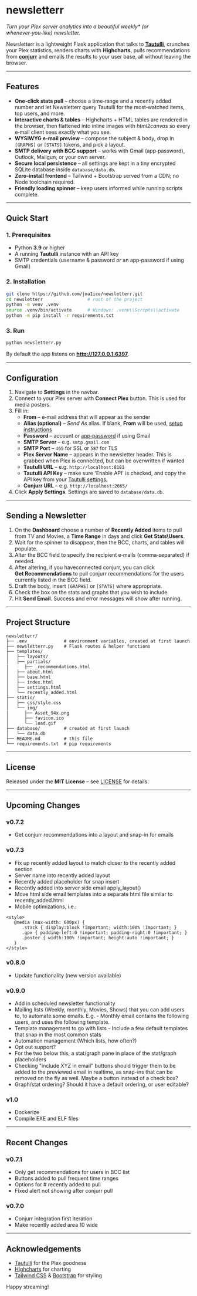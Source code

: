 # newsletterr

_Turn your Plex server analytics into a beautiful weekly* (or whenever‑you‑like) newsletter._

Newsletterr is a lightweight Flask application that talks to **[Tautulli](https://tautulli.com/)**, crunches your Plex statistics, renders charts with **Highcharts**, pulls recommendations from **[conjurr](https://github.com/yungsnuzzy/conjurr)** and emails the results to your user base, all without leaving the browser.

---

## Features

* **One‑click stats pull** – choose a time‑range and a recently added number and let Newsletterr query Tautulli for the most‑watched items, top users, and more.  
* **Interactive charts & tables** – Highcharts + HTML tables are rendered in the browser, then flattened into inline images with *html2canvas* so every e‑mail client sees exactly what you see.  
* **WYSIWYG e‑mail preview** – compose the subject & body, drop in `[GRAPHS]` or `[STATS]` tokens, and pick a layout.  
* **SMTP delivery with BCC support** – works with Gmail (app‑password), Outlook, Mailgun, or your own server.  
* **Secure local persistence** – all settings are kept in a tiny encrypted SQLite database inside `database/data.db`.  
* **Zero‑install frontend** – Tailwind + Bootstrap served from a CDN; no Node toolchain required.  
* **Friendly loading spinner** – keep users informed while running scripts complete.

---

## Quick Start

### 1. Prerequisites

* Python **3.9** or higher  
* A running **Tautulli** instance with an API key  
* SMTP credentials (username & password _or_ an app‑password if using Gmail)

### 2. Installation

```bash
git clone https://github.com/jma1ice/newsletterr.git
cd newsletterr                 # root of the project
python -m venv .venv
source .venv/bin/activate      # Windows: .venv\\Scripts\\activate
python -m pip install -r requirements.txt
```

### 3. Run

```bash
python newsletterr.py
```

By default the app listens on **http://127.0.0.1:6397**.

---

## Configuration

1. Navigate to **Settings** in the navbar.  
2. Connect to your Plex server with **Connect Plex** button. This is used for media posters.  
3. Fill in:
   * **From** – e‑mail address that will appear as the sender  
   * **Alias (optional)** – _Send As_ alias. If blank, **From** will be used, [setup instructions](https://support.google.com/a/answer/33327?hl=en)  
   * **Password** – account or [app‑password](https://support.google.com/mail/answer/185833?hl=en) if using Gmail  
   * **SMTP Server** – e.g. `smtp.gmail.com`  
   * **SMTP Port** – `465` for SSL or `587` for TLS  
   * **Plex Server Name** – appears in the newsletter header. This is grabbed when Plex is connected, but can be overwritten if wanted  
   * **Tautulli URL** – e.g. `http://localhost:8181`  
   * **Tautulli API Key** – make sure 'Enable API' is checked, and copy the API key from your [Tautulli settings.](http://localhost:8181/settings#tabs_tabs-web_interface)  
   * **Conjurr URL** – e.g. `http://localhost:2665/`  
4. Click **Apply Settings**.  Settings are saved to `database/data.db`.

---

## Sending a Newsletter

1. On the **Dashboard** choose a number of **Recently Added** items to pull from TV and Movies, a **Time Range** in days and click **Get Stats\\Users**.  
2. Wait for the spinner to disappear, then the BCC, charts, and tables will populate.  
3. Alter the BCC field to specify the recipient e‑mails (comma‑separated) if needed.  
4. After altering, if you haveconnected conjurr, you can click **Get Recommendations** to pull conjurr recommendations for the users currently listed in the BCC field.  
5. Draft the body, insert `[GRAPHS]` or `[STATS]` where appropriate.  
6. Check the box on the stats and graphs that you wish to include.  
7. Hit **Send Email**. Success and error messages will show after running.  

---

## Project Structure

```
newsletterr/
├── .env              # environment variables, created at first launch
├── newsletterr.py    # Flask routes & helper functions
├── templates/
│   ├── layouts/
│   ├── partials/
|      ├── _recommendations.html
│   ├── about.html
│   ├── base.html
│   ├── index.html
│   ├── settings.html
│   └── recently_added.html
├── static/
│   ├── css/style.css
│   └── img/
|      ├── Asset_94x.png
│      ├── favicon.ico
│      └── load.gif
├── database/         # created at first launch
│   └── data.db
├── README.md         # this file
└── requirements.txt  # pip requirements
```

---

## License

Released under the **MIT License** – see [LICENSE](LICENSE) for details.

---

## Upcoming Changes

### v0.7.2
* Get conjurr recommendations into a layout and snap-in for emails 

### v0.7.3
* Fix up recently added layout to match closer to the recently added section
* Server name into recently added layout
* Recently added placeholder for snap insert
* Recently added into server side email apply_layout()
* Move html side email templates into a separate html file similar to recently_added.html
* Mobile optimizations, i.e.:
```
<style>
   @media (max-width: 600px) {
      .stack { display:block !important; width:100% !important; }
      .gpx { padding-left:0 !important; padding-right:0 !important; }
      .poster { width:100% !important; height:auto !important; }
   }
</style>
```

### v0.8.0
* Update functionality (new version available)

### v0.9.0
* Add in scheduled newsletter functionality
* Mailing lists (Weekly, monthly, Movies, Shows) that you can add users to, to automate some emails. E.g. - Monthly email contains the following users, and uses the following template. 
* Template management to go with lists - Include a few default templates that snap in the most common stats
* Automation management (Which lists, how often?)
* Opt out support?
* For the two below this, a stat/graph pane in place of the stat/graph placeholders
* Checking "include XYZ in email" buttons should trigger them to be added to the previewed email in realtime, as snap-ins that can be removed on the fly as well. Maybe a button instead of a check box? 
* Graph/stat ordering? Should it have a default ordering, or user editable?

### v1.0
* Dockerize
* Compile EXE and ELF files

---

## Recent Changes

### v0.7.1
* Only get recommendations for users in BCC list
* Buttons added to pull frequent time ranges
* Options for # recently added to pull
* Fixed alert not showing after conjurr pull

### v0.7.0
* Conjurr integration first iteration
* Make recently added area 10 wide

---

## Acknowledgements

* [Tautulli](https://tautulli.com/) for the Plex goodness  
* [Highcharts](https://www.highcharts.com/) for charting  
* [Tailwind CSS](https://tailwindcss.com/) & [Bootstrap](https://getbootstrap.com/) for styling

Happy streaming!
